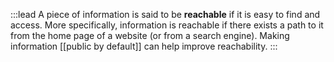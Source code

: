 :::lead
A piece of information is said to be **reachable** if it is easy to find and access. More specifically, information is reachable if there exists a path to it from the home page of a website (or from a search engine). Making information [[public by default]] can help improve reachability.
:::

